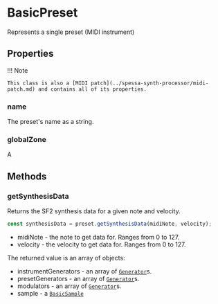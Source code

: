 # BasicPreset

Represents a single preset (MIDI instrument)


## Properties

!!! Note

    This class is also a [MIDI patch](../spessa-synth-processor/midi-patch.md) and contains all of its properties.

### name

The preset's name as a string.

### globalZone

A 

## Methods

### getSynthesisData

Returns the SF2 synthesis data for a given note and velocity.

```ts
const synthesisData = preset.getSynthesisData(midiNote, velocity);
```

- midiNote - the note to get data for. Ranges from 0 to 127.
- velocity - the velocity to get data for. Ranges from 0 to 127.

The returned value is an array of objects:

- instrumentGenerators - an array of [`Generator`](generator.md)s.
- presetGenerators - an array of [`Generator`](generator.md)s.
- modulators - an array of [`Generator`](modulator.md)s.
- sample - a [`BasicSample`](sample.md)
